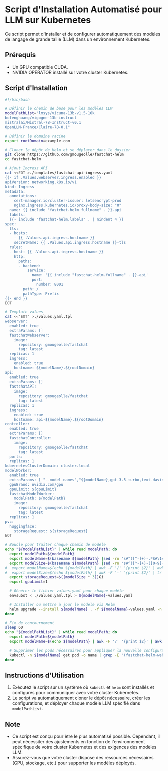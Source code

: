 # Script d'Installation Automatisé pour LLM sur Kubernetes

Ce script permet d'installer et de configurer automatiquement des modèles de langage de grande taille (LLM) dans un environnement Kubernetes.

## Prérequis

- Un GPU compatible CUDA.
- NVIDIA OPERATOR installé sur votre cluster Kubernetes.

## Script d'Installation

```bash
#!/bin/bash

# Définir le chemin de base pour les modèles LLM
modelPathList="lmsys/vicuna-13b-v1.5-16k
bofenghuang/vigogne-13b-instruct
mistralai/Mistral-7B-Instruct-v0.1
OpenLLM-France/Claire-7B-0.1"

# Définir le domaine racine
export rootDomain=example.com

# Cloner le dépôt de Helm et se déplacer dans le dossier
git clone https://github.com/gmougeolle/fastchat-helm
cd fastchat-helm

# Ajout Ingress API
cat <<EOT >./templates/fastchat-api-ingress.yaml
{{- if .Values.webserver.ingress.enabled }}
apiVersion: networking.k8s.io/v1
kind: Ingress
metadata:
  annotations:
    cert-manager.io/cluster-issuer: letsencrypt-prod
    nginx.ingress.kubernetes.io/proxy-body-size: "0"
  name: {{ include "fastchat-helm.fullname" . }}-api
  labels:
  {{- include "fastchat-helm.labels" . | nindent 4 }}
spec:
  tls:
  - hosts:
    - {{ .Values.api.ingress.hostname }}
    secretName: {{ .Values.api.ingress.hostname }}-tls
  rules:
  - host: {{ .Values.api.ingress.hostname }}
    http:
      paths:
      - backend:
          service:
            name: '{{ include "fastchat-helm.fullname" . }}-api'
            port:
              number: 8001
        path: /
        pathType: Prefix
{{- end }}
EOT

# Template values
cat <<'EOT' >./values.yaml.tpl
webserver:
  enabled: true
  extraParams: []
  fastchatWebserver:
    image:
      repository: gmougeolle/fastchat
      tag: latest
  replicas: 1
  ingress:
    enabled: true
    hostname: ${modelName}.${rootDomain}
api:
  enabled: true
  extraParams: []
  fastchatAPI:
    image:
      repository: gmougeolle/fastchat
      tag: latest
  replicas: 1
  ingress:
    enabled: true
    hostname: api-${modelName}.${rootDomain}
controller:
  enabled: true
  extraParams: []
  fastchatController:
    image:
      repository: gmougeolle/fastchat
      tag: latest
  ports:
  replicas: 1
kubernetesClusterDomain: cluster.local
modelWorker:
  enabled: true
  extraParams: [ "--model-names","${modelName},gpt-3.5-turbo,text-davinci-003,text-embedding-ada-002" ]
  gpuBrand: nvidia.com/gpu
  gpuLimit: ${gpuLimit}
  fastchatModelWorker:
    modelPath: ${modelPath}
    image:
      repository: gmougeolle/fastchat
      tag: latest
  replicas: 1
pvc:
  huggingface:
    storageRequest: ${storageRequest}
EOT

# Boucle pour traiter chaque chemin de modèle
echo "${modelPathList}" | while read modelPath; do
  export modelPath=${modelPath}
  export modelName=$(basename ${modelPath} |sed -rn 's#^([^-]+)-.*$#\1#p' |tr '[:upper:]' '[:lower:]' )
  export modelSize=$(basename ${modelPath} |sed -rn 's#^([^-]+)-([0-9]+)[bB].*$#\2#p' )
#  export modelName=$(echo ${modelPath} | awk -F '/' '{print $2}' | awk -F '-' '{print $1}' | tr '[:upper:]' '[:lower:]')
#  export modelSize=$(echo ${modelPath} | awk -F '-' '{print $2}' | tr -dc '0-9')
  export storageRequest=$((modelSize * 3))Gi
  export gpuLimit=1

  # Générer le fichier values.yaml pour chaque modèle
  envsubst < ./values.yaml.tpl > ${modelName}-values.yaml

  # Installer ou mettre à jour le modèle via Helm
  helm upgrade --install ${modelName} . -f ${modelName}-values.yaml -n ${modelName} --create-namespace
done

# Fix de contournement
sleep 60
echo "${modelPathList}" | while read modelPath; do
  export modelPath=${modelPath}
  export modelName=$(echo ${modelPath} | awk -F '/' '{print $2}' | awk -F '-' '{print $1}' | tr '[:upper:]' '[:lower:]')

  # Supprimer les pods nécessaires pour appliquer la nouvelle configuration
  kubectl -n ${modelName} get pod -o name | grep -E "(fastchat-helm-web-server|fastchat-api)" | xargs kubectl -n ${modelName} delete
done
```

## Instructions d'Utilisation

1. Exécutez le script sur un système où `kubectl` et `helm` sont installés et configurés pour communiquer avec votre cluster Kubernetes.
2. Le script va automatiquement cloner le dépôt nécessaire, créer les configurations, et déployer chaque modèle LLM spécifié dans `modelPathList`.

## Note

- Ce script est conçu pour être le plus automatisé possible. Cependant, il peut nécessiter des ajustements en fonction de l'environnement spécifique de votre cluster Kubernetes et des exigences des modèles LLM.
- Assurez-vous que votre cluster dispose des ressources nécessaires (GPU, stockage, etc.) pour supporter les modèles déployés.
